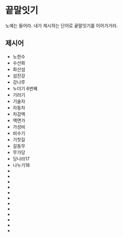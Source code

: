 # 끝말잇기
노예는 들어라. 내가 제시하는 단어로 끝말잇기를 이어가거라. 

## 제시어
- 노한수
- 수산화
- 화산섬
- 섬진강
- 강나루
- 누더기 6번째
- 기러기 
- 기술자
- 자동차
- 차감액
- 액면가
- 가성비
- 비수기
- 기찻길
- 길동무
- 무가당
- 당나라17
- 나누기18
- 
- 
- 
- 
- 
- 
- 
- 
- 
- 
- 
- 
